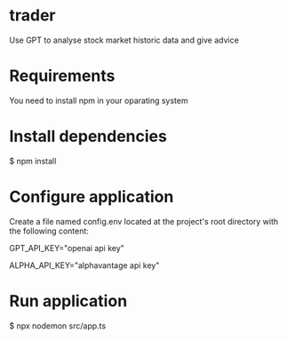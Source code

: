 # trader
Use GPT to analyse stock market historic data and give advice

# Requirements
You need to install npm in your oparating system

# Install dependencies
$ npm install

# Configure application
Create a file named config.env located at the project's root directory with the following content:

GPT_API_KEY="openai api key"

ALPHA_API_KEY="alphavantage api key"

# Run application
$ npx nodemon src/app.ts

